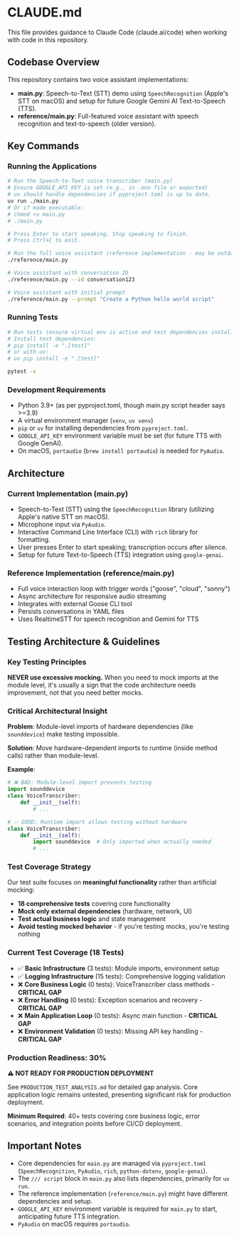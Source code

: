 # CLAUDE.md

This file provides guidance to Claude Code (claude.ai/code) when working with code in this repository.

## Codebase Overview

This repository contains two voice assistant implementations:
- **main.py**: Speech-to-Text (STT) demo using `SpeechRecognition` (Apple's STT on macOS) and setup for future Google Gemini AI Text-to-Speech (TTS).
- **reference/main.py**: Full-featured voice assistant with speech recognition and text-to-speech (older version).

## Key Commands

### Running the Applications

```bash
# Run the Speech-to-Text voice transcriber (main.py)
# Ensure GOOGLE_API_KEY is set (e.g., in .env file or exported)
# uv should handle dependencies if pyproject.toml is up to date.
uv run ./main.py
# Or if made executable:
# chmod +x main.py
# ./main.py

# Press Enter to start speaking. Stop speaking to finish.
# Press Ctrl+C to exit.

# Run the full voice assistant (reference implementation - may be outdated)
./reference/main.py

# Voice assistant with conversation ID
./reference/main.py --id conversation123

# Voice assistant with initial prompt
./reference/main.py --prompt "Create a Python hello world script"
```

### Running Tests

```bash
# Run tests (ensure virtual env is active and test dependencies installed)
# Install test dependencies:
# pip install -e ".[test]"
# or with uv:
# uv pip install -e ".[test]"

pytest -v
```

### Development Requirements

- Python 3.9+ (as per pyproject.toml, though main.py script header says >=3.9)
- A virtual environment manager (`venv`, `uv venv`)
- `pip` or `uv` for installing dependencies from `pyproject.toml`.
- `GOOGLE_API_KEY` environment variable must be set (for future TTS with Google GenAI).
- On macOS, `portaudio` (`brew install portaudio`) is needed for `PyAudio`.

## Architecture

### Current Implementation (main.py)
- Speech-to-Text (STT) using the `SpeechRecognition` library (utilizing Apple's native STT on macOS).
- Microphone input via `PyAudio`.
- Interactive Command Line Interface (CLI) with `rich` library for formatting.
- User presses Enter to start speaking; transcription occurs after silence.
- Setup for future Text-to-Speech (TTS) integration using `google-genai`.

### Reference Implementation (reference/main.py)
- Full voice interaction loop with trigger words ("goose", "cloud", "sonny")
- Async architecture for responsive audio streaming
- Integrates with external Goose CLI tool
- Persists conversations in YAML files
- Uses RealtimeSTT for speech recognition and Gemini for TTS

## Testing Architecture & Guidelines

### Key Testing Principles

**NEVER use excessive mocking.** When you need to mock imports at the module level, it's usually a sign that the code architecture needs improvement, not that you need better mocks.

### Critical Architectural Insight

**Problem**: Module-level imports of hardware dependencies (like `sounddevice`) make testing impossible.

**Solution**: Move hardware-dependent imports to runtime (inside method calls) rather than module-level.

**Example**:
```python
# ❌ BAD: Module-level import prevents testing
import sounddevice
class VoiceTranscriber:
    def __init__(self):
        # ...

# ✅ GOOD: Runtime import allows testing without hardware
class VoiceTranscriber:
    def __init__(self):
        import sounddevice  # Only imported when actually needed
        # ...
```

### Test Coverage Strategy

Our test suite focuses on **meaningful functionality** rather than artificial mocking:

- **18 comprehensive tests** covering core functionality
- **Mock only external dependencies** (hardware, network, UI)
- **Test actual business logic** and state management
- **Avoid testing mocked behavior** - if you're testing mocks, you're testing nothing

### Current Test Coverage (18 Tests)

- ✅ **Basic Infrastructure** (3 tests): Module imports, environment setup
- ✅ **Logging Infrastructure** (15 tests): Comprehensive logging validation
- ❌ **Core Business Logic** (0 tests): VoiceTranscriber class methods - **CRITICAL GAP**
- ❌ **Error Handling** (0 tests): Exception scenarios and recovery - **CRITICAL GAP**  
- ❌ **Main Application Loop** (0 tests): Async main function - **CRITICAL GAP**
- ❌ **Environment Validation** (0 tests): Missing API key handling - **CRITICAL GAP**

### Production Readiness: 30% 

**⚠️ NOT READY FOR PRODUCTION DEPLOYMENT**

See `PRODUCTION_TEST_ANALYSIS.md` for detailed gap analysis. Core application logic remains untested, presenting significant risk for production deployment.

**Minimum Required**: 40+ tests covering core business logic, error scenarios, and integration points before CI/CD deployment.

## Important Notes

- Core dependencies for `main.py` are managed via `pyproject.toml` (`SpeechRecognition`, `PyAudio`, `rich`, `python-dotenv`, `google-genai`).
- The `/// script` block in `main.py` also lists dependencies, primarily for `uv run`.
- The reference implementation (`reference/main.py`) might have different dependencies and setup.
- `GOOGLE_API_KEY` environment variable is required for `main.py` to start, anticipating future TTS integration.
- `PyAudio` on macOS requires `portaudio`.